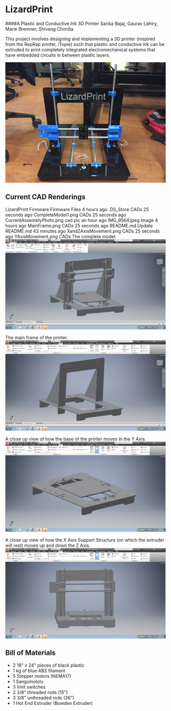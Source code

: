 # LizardPrint
####A Plastic and Conductive Ink 3D Printer
Sarika Bajaj, Gaurav Lahiry, Marie Bremner, Shivang Chordia 

This project involves designing and implementing a 3D printer (inspired from the RepRap printer, iTopie) such that plastic and conductive ink can be extruded to print completely integrated electromechanical systems that have embedded circuits in between plastic layers. 

![alt text](IMG_9564.jpeg)

## Current CAD Renderings


LizardPrint Firmware	Firmware Files	4 hours ago
.DS_Store	CADs	25 seconds ago
CompleteModel1.png	CADs	25 seconds ago
CurrentAssemblyPhoto.png	cad pic	an hour ago
IMG_9564.jpeg	Image	4 hours ago
MainFrame.png	CADs	25 seconds ago
README.md	Update README.md	43 minutes ago
XandZAxisMovement.png	CADs	25 seconds ago
YAxisMovement.png	CADs
The complete model. 
![alt text](CompleteModel1.png)

The main frame of the printer. 
![alt text](MainFrame.png)

A close up view of how the base of the printer moves in the Y Axis. 
![alt text](YAxisMovement.png)

A close up view of how the X Axis Support Structure (on which the extruder will rest) moves up and down the Z Axis. 
![alt text](XandZAxisMovement.png)

## Bill of Materials
* 2 18" x 24" pieces of black plastic
* 1 kg of blue ABS filament
* 5 Stepper motors (NEMA17) 
* 1 Sanguinololu
* 3 limit switches
* 2 3/8" threaded rods (15")
* 3 3/8" unthreaded rods (36")
* 1 Hot End Extruder (Bowden Extruder) 
